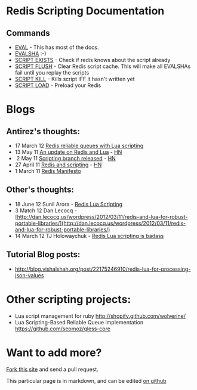# Redis Scripting Documentation

## Commands

* [EVAL](http://redis.io/commands/eval) - This has most of the docs.
* [EVALSHA](http://redis.io/commands/evalsha) :-)
* [SCRIPT EXISTS](http://redis.io/commands/script-exists) - Check if redis knows about the script already
* [SCRIPT FLUSH](http://redis.io/commands/script-flush) - Clear Redis script cache. This will make all EVALSHAs fail until you replay the scripts
* [SCRIPT KILL](http://redis.io/commands/script-kill) - Kills script IFF it hasn't written yet
* [SCRIPT LOAD](http://redis.io/commands/script-load) - Preload your Redis


# Blogs

## Antirez's thoughts:

* 17 March 12 [Redis reliable queues with Lua scripting](http://antirez.com/post/250)
* 13 May 11 [An update on Redis and Lua](http://antirez.com/post/an-update-on-redis-and-lua.html) - [HN](http://news.ycombinator.com/item?id=2545047)
* &nbsp;2 May 11 [Scripting branch released](http://antirez.com/post/scripting-branch-released.html/) - [HN](http://news.ycombinator.com/item?id=2506027)
* 27 April 11 [Redis and scripting](http://antirez.com/post/redis-and-scripting.html) - [HN](http://news.ycombinator.com/item?id=2490068)
* 1 March 11 [Redis Manifesto](http://antirez.com/post/redis-manifesto)

## Other's thoughts:

* 18 June 12 Sunil Arora - [Redis Lua Scripting](http://sunilarora.org/redis-lua-scripting)
* 3 Match 12 Dan Lecocq - [http://dan.lecocq.us/wordpress/2012/03/11/redis-and-lua-for-robust-portable-libraries/](http://dan.lecocq.us/wordpress/2012/03/11/redis-and-lua-for-robust-portable-libraries/)
* 14 March 12 TJ Holowaychuk - [Redis Lua scripting is badass](http://tjholowaychuk.com/post/19321054250/redis-lua-scripting-is-badass)

## Tutorial Blog posts:

* <http://blog.vishalshah.org/post/22175246910/redis-lua-for-processing-json-values>

# Other scripting projects:

* Lua script management for ruby <http://shopify.github.com/wolverine/>
* Lua Scripting-Based Reliable Queue implementation <https://github.com/seomoz/qless-core>

# Want to add more?
[Fork this site](http://github.com/aaronblohowiak/evalsha) and send a pull request.

This particular page is in markdown, and can be edited [on github](https://github.com/aaronblohowiak/evalsha/blob/master/views/markdown/documentation.md)

